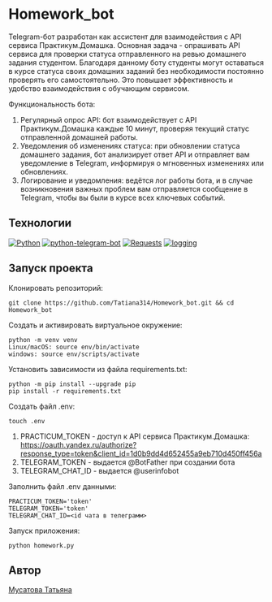 # Homework_bot

Telegram-бот разработан как ассистент для взаимодействия с API сервиса Практикум.Домашка. Основная задача - опрашивать API сервиса для проверки статуса отправленного на ревью домашнего задания студентом. Благодаря данному боту студенты могут оставаться в курсе статуса своих домашних заданий без необходимости постоянно проверять его самостоятельно. Это повышает эффективность и удобство взаимодействия с обучающим сервисом.

Функциональность бота:
1. Регулярный опрос API: бот взаимодействует с API Практикум.Домашка каждые 10 минут, проверяя текущий статус отправленной домашней работы.
2. Уведомления об изменениях статуса: при обновлении статуса домашнего задания, бот анализирует ответ API и отправляет вам уведомление в Telegram, информируя о мгновенных изменениях или обновлениях.
3. Логирование и уведомления: ведётся лог работы бота, и в случае возникновения важных проблем вам отправляется сообщение в Telegram, чтобы вы были в курсе всех ключевых событий.

## Технологии
[![Python](https://img.shields.io/badge/python-3.9%20%7C%203.10%20%7C%203.11-blue?logo=python)](https://www.python.org/)
[![python-telegram-bot](https://img.shields.io/badge/-python--telegram--bot-464646?logo=Python)](https://docs.python-telegram-bot.org/en/stable/index.html)
[![Requests](https://img.shields.io/badge/-Requests:_HTTP_for_Humans™-464646?logo=Python)](https://pypi.org/project/requests/)
[![logging](https://img.shields.io/badge/-logging-464646?logo=python)](https://docs.python.org/3/library/logging.html)

## Запуск проекта
Клонировать репозиторий:
```
git clone https://github.com/Tatiana314/Homework_bot.git && cd Homework_bot
```
Создать и активировать виртуальное окружение:
```
python -m venv venv
Linux/macOS: source env/bin/activate
windows: source env/scripts/activate
```
Установить зависимости из файла requirements.txt:
```
python -m pip install --upgrade pip
pip install -r requirements.txt
```
Создать файл .env:
```
touch .env
```
1. PRACTICUM_TOKEN - доступ к API сервиса Практикум.Домашка: https://oauth.yandex.ru/authorize?response_type=token&client_id=1d0b9dd4d652455a9eb710d450ff456a
2. TELEGRAM_TOKEN - выдается @BotFather при создании бота
3. TELEGRAM_CHAT_ID - выдается @userinfobot
   
Заполнить файл .env данными:
```
PRACTICUM_TOKEN='token'
TELEGRAM_TOKEN='token'
TELEGRAM_CHAT_ID=<id чата в телеграмм>
```
Запуск приложения:
```
python homework.py
```

## Автор
[Мусатова Татьяна](https://github.com/Tatiana314)
